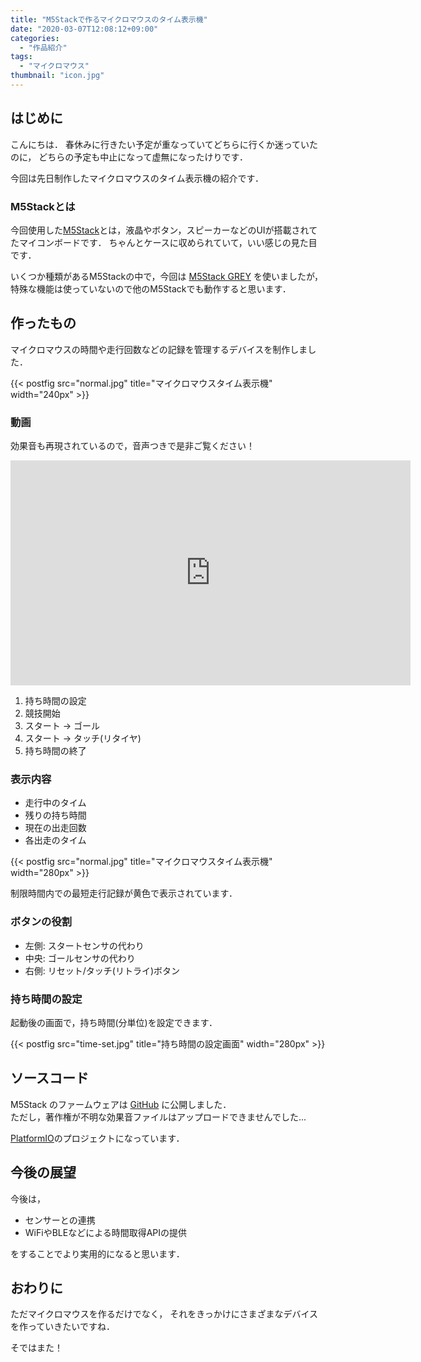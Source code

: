 ```yaml
---
title: "M5Stackで作るマイクロマウスのタイム表示機"
date: "2020-03-07T12:08:12+09:00"
categories:
  - "作品紹介"
tags:
  - "マイクロマウス"
thumbnail: "icon.jpg"
---
```


## はじめに

こんにちは．
春休みに行きたい予定が重なっていてどちらに行くか迷っていたのに，
どちらの予定も中止になって虚無になったけりです．

今回は先日制作したマイクロマウスのタイム表示機の紹介です．

<!--more-->

### M5Stackとは

今回使用した[M5Stack](https://m5stack.com/)とは，液晶やボタン，スピーカーなどのUIが搭載されてたマイコンボードです．
ちゃんとケースに収められていて，いい感じの見た目です．

いくつか種類があるM5Stackの中で，今回は
[M5Stack GREY](https://m5stack.com/collections/m5-core/products/grey-development-core)
を使いましたが，特殊な機能は使っていないので他のM5Stackでも動作すると思います．

## 作ったもの

マイクロマウスの時間や走行回数などの記録を管理するデバイスを制作しました．

{{< postfig src="normal.jpg" title="マイクロマウスタイム表示機" width="240px" >}}

### 動画

効果音も再現されているので，音声つきで是非ご覧ください！

<iframe width="640" height="360" src="https://www.youtube.com/embed/T1re2yZW0nY" frameborder="0" allow="accelerometer; autoplay; encrypted-media; gyroscope; picture-in-picture" allowfullscreen></iframe>

1. 持ち時間の設定
2. 競技開始
3. スタート → ゴール
4. スタート → タッチ(リタイヤ)
5. 持ち時間の終了

### 表示内容

- 走行中のタイム
- 残りの持ち時間
- 現在の出走回数
- 各出走のタイム

{{< postfig src="normal.jpg" title="マイクロマウスタイム表示機" width="280px" >}}

制限時間内での最短走行記録が黄色で表示されています．

### ボタンの役割

- 左側: スタートセンサの代わり
- 中央: ゴールセンサの代わり
- 右側: リセット/タッチ(リトライ)ボタン

### 持ち時間の設定

起動後の画面で，持ち時間(分単位)を設定できます．

{{< postfig src="time-set.jpg" title="持ち時間の設定画面" width="280px" >}}

## ソースコード

M5Stack のファームウェアは
[GitHub](https://github.com/kerikun11/m5stack-micromouse-timer) に公開しました．  
ただし，著作権が不明な効果音ファイルはアップロードできませんでした...

[PlatformIO](https://platformio.org/)のプロジェクトになっています．

## 今後の展望

今後は，

- センサーとの連携
- WiFiやBLEなどによる時間取得APIの提供

をすることでより実用的になると思います．

## おわりに

ただマイクロマウスを作るだけでなく，
それをきっかけにさまざまなデバイスを作っていきたいですね．

そではまた！
